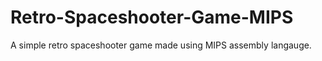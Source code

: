 # Retro-Spaceshooter-Game-MIPS
A simple retro spaceshooter game made using MIPS assembly langauge. 
